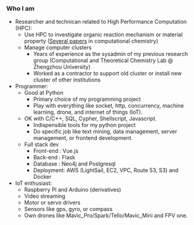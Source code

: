### Who I am
* Researcher and technican related to High Performance Computation (HPC): 
  * Use HPC to investigate organic reaction mechanism or material property ([Several papers](https://www.researchgate.net/scientific-contributions/Xiaokang-Guo-2045488309) in computational chemistry)
  * Manage computer clusters 
    * Years of experience as the sysadmin of my previous research group (Computational and Theoretical Chemistry Lab @ Zhengzhou University)
    * Worked as a contractor to support old cluster or install new cluster of other institutions
* Programmer:
  * Good at Python 
    * Primary choice of my programming project
    * Play with everything like socket, http, concurrency, machine learning, drone, and internet of things (IoT).
  * OK with C/C++, SQL, Cypher, Shellscript, Javascript.
    * Indispensible tools for my python project
    * Do specific job like text mining, data management, server management, or frontend development.
  * Full stack dev
    * Front-end : Vue.js
    * Back-end  : Flask
    * Database  : Neo4j and Postgresql
    * Deployment: AWS (LightSail, EC2, VPC, Route 53, S3) and Docker 
* IoT enthusiast:
  * Raspberry Pi and Arduino (derivatives)
  * Video streaming
  * Motor or servo drivers
  * Sensors like gps, gyro, or compass
  * Own drones like Mavic_Pro/Spark/Tello/Mavic_Mini and FPV one. 
